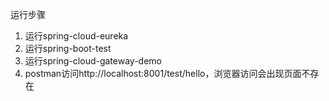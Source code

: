 运行步骤
1. 运行spring-cloud-eureka
2. 运行spring-boot-test
3. 运行spring-cloud-gateway-demo
4. postman访问http://localhost:8001/test/hello，浏览器访问会出现页面不存在